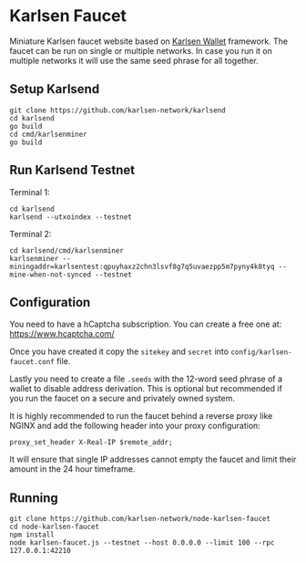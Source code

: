 # Karlsen Faucet

Miniature Karlsen faucet website based on [Karlsen Wallet](https://github.com/karlsen-network/node-karlsen-wallet)
framework. The faucet can be run on single or multiple networks.
In case you run it on multiple networks it will use the same
seed phrase for all together.

## Setup Karlsend

```
git clone https://github.com/karlsen-network/karlsend
cd karlsend
go build
cd cmd/karlsenminer
go build
```

## Run Karlsend Testnet

Terminal 1:

```
cd karlsend
karlsend --utxoindex --testnet
```

Terminal 2:

```
cd karlsend/cmd/karlsenminer
karlsenminer --miningaddr=karlsentest:qpuyhaxz2chn3lsvf8g7q5uvaezpp5m7pyny4k8tyq --mine-when-not-synced --testnet
```

## Configuration

You need to have a hCaptcha subscription. You can create a free one
at: https://www.hcaptcha.com/

Once you have created it copy the `sitekey` and `secret` into
`config/karlsen-faucet.conf` file.

Lastly you need to create a file `.seeds` with the 12-word seed
phrase of a wallet to disable address derivation. This is optional
but recommended if you run the faucet on a secure and privately
owned system.

It is highly recommended to run the faucet behind a reverse proxy
like NGINX and add the following header into your proxy
configuration:

```
proxy_set_header X-Real-IP $remote_addr;
```

It will ensure that single IP addresses cannot empty the faucet and
limit their amount in the 24 hour timeframe.

## Running

```
git clone https://github.com/karlsen-network/node-karlsen-faucet
cd node-karlsen-faucet
npm install
node karlsen-faucet.js --testnet --host 0.0.0.0 --limit 100 --rpc 127.0.0.1:42210
```
